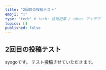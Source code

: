 ```yaml
---
title: "2回目の投稿テスト"
emoji: "💭"
type: "tech" # tech: 技術記事 / idea: アイデア
topics: []
published: false
---
```


## 2回目の投稿テスト ##
syogoです。
テスト投稿させていただきます。
